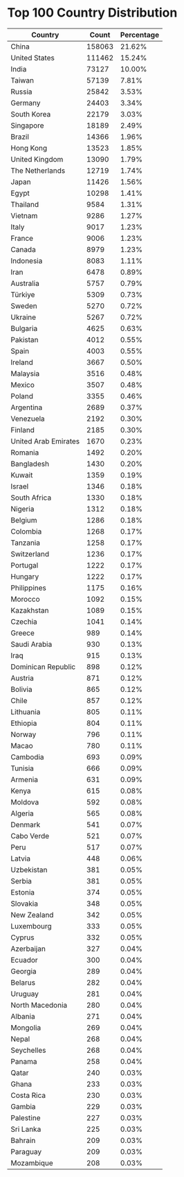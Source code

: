 # Top 100 Country Distribution
| Country | Count | Percentage |
|----|----|----|
| China | 158063 | 21.62% |
| United States | 111462 | 15.24% |
| India | 73127 | 10.00% |
| Taiwan | 57139 | 7.81% |
| Russia | 25842 | 3.53% |
| Germany | 24403 | 3.34% |
| South Korea | 22179 | 3.03% |
| Singapore | 18189 | 2.49% |
| Brazil | 14366 | 1.96% |
| Hong Kong | 13523 | 1.85% |
| United Kingdom | 13090 | 1.79% |
| The Netherlands | 12719 | 1.74% |
| Japan | 11426 | 1.56% |
| Egypt | 10298 | 1.41% |
| Thailand | 9584 | 1.31% |
| Vietnam | 9286 | 1.27% |
| Italy | 9017 | 1.23% |
| France | 9006 | 1.23% |
| Canada | 8979 | 1.23% |
| Indonesia | 8083 | 1.11% |
| Iran | 6478 | 0.89% |
| Australia | 5757 | 0.79% |
| Türkiye | 5309 | 0.73% |
| Sweden | 5270 | 0.72% |
| Ukraine | 5267 | 0.72% |
| Bulgaria | 4625 | 0.63% |
| Pakistan | 4012 | 0.55% |
| Spain | 4003 | 0.55% |
| Ireland | 3667 | 0.50% |
| Malaysia | 3516 | 0.48% |
| Mexico | 3507 | 0.48% |
| Poland | 3355 | 0.46% |
| Argentina | 2689 | 0.37% |
| Venezuela | 2192 | 0.30% |
| Finland | 2185 | 0.30% |
| United Arab Emirates | 1670 | 0.23% |
| Romania | 1492 | 0.20% |
| Bangladesh | 1430 | 0.20% |
| Kuwait | 1359 | 0.19% |
| Israel | 1346 | 0.18% |
| South Africa | 1330 | 0.18% |
| Nigeria | 1312 | 0.18% |
| Belgium | 1286 | 0.18% |
| Colombia | 1268 | 0.17% |
| Tanzania | 1258 | 0.17% |
| Switzerland | 1236 | 0.17% |
| Portugal | 1222 | 0.17% |
| Hungary | 1222 | 0.17% |
| Philippines | 1175 | 0.16% |
| Morocco | 1092 | 0.15% |
| Kazakhstan | 1089 | 0.15% |
| Czechia | 1041 | 0.14% |
| Greece | 989 | 0.14% |
| Saudi Arabia | 930 | 0.13% |
| Iraq | 915 | 0.13% |
| Dominican Republic | 898 | 0.12% |
| Austria | 871 | 0.12% |
| Bolivia | 865 | 0.12% |
| Chile | 857 | 0.12% |
| Lithuania | 805 | 0.11% |
| Ethiopia | 804 | 0.11% |
| Norway | 796 | 0.11% |
| Macao | 780 | 0.11% |
| Cambodia | 693 | 0.09% |
| Tunisia | 666 | 0.09% |
| Armenia | 631 | 0.09% |
| Kenya | 615 | 0.08% |
| Moldova | 592 | 0.08% |
| Algeria | 565 | 0.08% |
| Denmark | 541 | 0.07% |
| Cabo Verde | 521 | 0.07% |
| Peru | 517 | 0.07% |
| Latvia | 448 | 0.06% |
| Uzbekistan | 381 | 0.05% |
| Serbia | 381 | 0.05% |
| Estonia | 374 | 0.05% |
| Slovakia | 348 | 0.05% |
| New Zealand | 342 | 0.05% |
| Luxembourg | 333 | 0.05% |
| Cyprus | 332 | 0.05% |
| Azerbaijan | 327 | 0.04% |
| Ecuador | 300 | 0.04% |
| Georgia | 289 | 0.04% |
| Belarus | 282 | 0.04% |
| Uruguay | 281 | 0.04% |
| North Macedonia | 280 | 0.04% |
| Albania | 271 | 0.04% |
| Mongolia | 269 | 0.04% |
| Nepal | 268 | 0.04% |
| Seychelles | 268 | 0.04% |
| Panama | 258 | 0.04% |
| Qatar | 240 | 0.03% |
| Ghana | 233 | 0.03% |
| Costa Rica | 230 | 0.03% |
| Gambia | 229 | 0.03% |
| Palestine | 227 | 0.03% |
| Sri Lanka | 225 | 0.03% |
| Bahrain | 209 | 0.03% |
| Paraguay | 209 | 0.03% |
| Mozambique | 208 | 0.03% |
